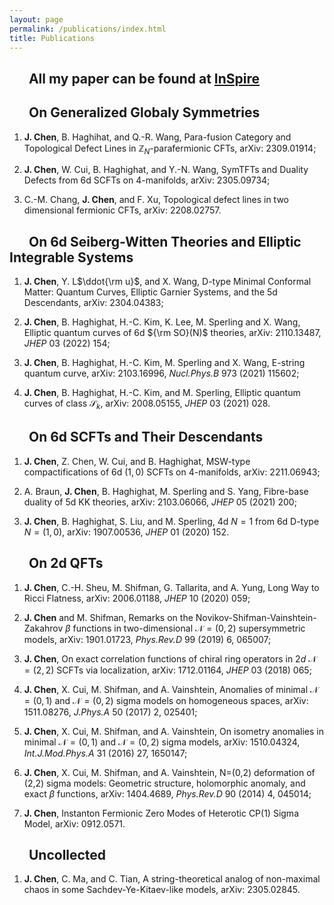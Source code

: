 ```yaml
---
layout: page
permalink: /publications/index.html
title: Publications
---
```


## &emsp;&nbsp; All my paper can be found at [InSpire](https://inspirehep.net/authors/1409401?ui-citation-summary=true)


## &emsp;&nbsp; On Generalized Globaly Symmetries 


1. **J. Chen**, B. Haghihat, and Q.-R. Wang, Para-fusion Category and Topological Defect Lines in $\mathbb{Z}_N$-parafermionic CFTs, arXiv: 2309.01914;
   
2. **J. Chen**, W. Cui, B. Haghighat, and Y.-N. Wang, SymTFTs and Duality Defects from 6d SCFTs on 4-manifolds, arXiv: 2305.09734;
   
3. C.-M. Chang, **J. Chen**, and F. Xu, Topological defect lines in two dimensional fermionic CFTs, arXiv: 2208.02757.


## &emsp;&nbsp; On 6d Seiberg-Witten Theories and Elliptic Integrable Systems


1. **J. Chen**, Y. L$\ddot{\rm u}$, and X. Wang, D-type Minimal Conformal Matter: Quantum Curves, Elliptic Garnier Systems, and the 5d Descendants, arXiv: 2304.04383;
   
2. **J. Chen**, B. Haghighat, H.-C. Kim, K. Lee, M. Sperling and X. Wang, Elliptic quantum curves of 6d ${\rm SO}(N)$ theories, arXiv: 2110.13487, *JHEP* 03 (2022) 154;
   
3. **J. Chen**, B. Haghighat, H.-C. Kim, M. Sperling and X. Wang, E-string quantum curve, arXiv: 2103.16996, *Nucl.Phys.B* 973 (2021) 115602;

4. **J. Chen**, B. Haghighat, H.-C. Kim, and M. Sperling, Elliptic quantum curves of class $\mathcal{S}_k$, arXiv: 2008.05155, *JHEP* 03 (2021) 028.


## &emsp;&nbsp; On 6d SCFTs and Their Descendants


1. **J. Chen**, Z. Chen, W. Cui, and B. Haghighat, MSW-type compactifications of 6d $(1,0)$ SCFTs on 4-manifolds, arXiv: 2211.06943;
   
2. A. Braun, **J. Chen**, B. Haghighat, M. Sperling and S. Yang, Fibre-base duality of 5d KK theories, arXiv: 2103.06066, *JHEP* 05 (2021) 200;
   
3. **J. Chen**, B. Haghighat, S. Liu, and M. Sperling, 4d $N=1$ from 6d D-type $N=(1,0)$, arXiv: 1907.00536, *JHEP* 01 (2020) 152.


## &emsp;&nbsp; On 2d QFTs


1. **J. Chen**, C.-H. Sheu, M. Shifman, G. Tallarita, and A. Yung, Long Way to Ricci Flatness, arXiv: 2006.01188, *JHEP* 10 (2020) 059;
   
2. **J. Chen** and M. Shifman, Remarks on the Novikov-Shifman-Vainshtein-Zakahrov $\beta$ functions in two-dimensional $\mathcal{N}=(0,2)$ supersymmetric models, arXiv: 1901.01723, *Phys.Rev.D* 99 (2019) 6, 065007;
   
3. **J. Chen**, On exact correlation functions of chiral ring operators in $2d$ $\mathcal{N}=(2,2)$ SCFTs via localization, arXiv: 1712.01164, *JHEP* 03 (2018) 065;

4. **J. Chen**, X. Cui, M. Shifman, and A. Vainshtein, Anomalies of minimal $\mathcal{N}=(0,1)$ and $\mathcal{N}=(0,2)$ sigma models on homogeneous spaces, arXiv: 1511.08276, *J.Phys.A* 50 (2017) 2, 025401;

5. **J. Chen**, X. Cui, M. Shifman, and A. Vainshtein, On isometry anomalies in minimal $\mathcal{N}=(0,1)$ and $\mathcal{N}=(0,2)$ sigma models, arXiv: 1510.04324, *Int.J.Mod.Phys.A* 31 (2016) 27, 1650147;

6. **J. Chen**, X. Cui, M. Shifman, and A. Vainshtein, N=(0,2) deformation of (2,2) sigma models: Geometric structure, holomorphic anomaly, and exact $\beta$ functions, arXiv: 1404.4689, *Phys.Rev.D* 90 (2014) 4, 045014;

7. **J. Chen**, Instanton Fermionic Zero Modes of Heterotic CP(1) Sigma Model, arXiv: 0912.0571.


## &emsp;&nbsp; Uncollected


1. **J. Chen**, C. Ma, and C. Tian, A string-theoretical analog of non-maximal chaos in some Sachdev-Ye-Kitaev-like models, arXiv: 2305.02845.



